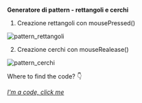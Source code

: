 **Generatore di pattern - rettangoli e cerchi**

1. Creazione rettangoli con mousePressed()

![pattern_rettangoli](https://user-images.githubusercontent.com/28058955/122649075-6cdb2700-d12c-11eb-95cc-c5a254411d42.png)

2. Creazione cerchi con mouseRealease()

![pattern_cerchi](https://user-images.githubusercontent.com/28058955/122649085-76fd2580-d12c-11eb-862b-31f6f668ea6e.PNG)

Where to find the code? 👇

*[I'm a code, click me](https://editor.p5js.org/MariangelaC/full/lySS36MTx)*
